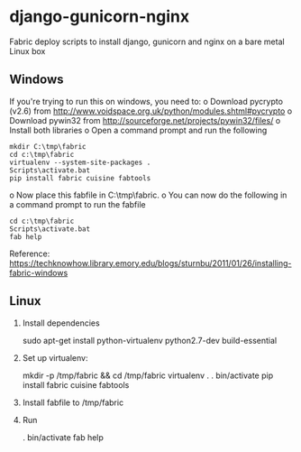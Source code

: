 django-gunicorn-nginx
=====================

Fabric deploy scripts to install django, gunicorn and nginx on a bare metal Linux box

Windows
-------
If you're trying to run this on windows, you need to:
 o Download pycrypto (v2.6) from 
    http://www.voidspace.org.uk/python/modules.shtml#pycrypto
 o Download pywin32 from http://sourceforge.net/projects/pywin32/files/
 o Install both libraries
 o Open a command prompt and run the following

    mkdir C:\tmp\fabric
    cd c:\tmp\fabric
    virtualenv --system-site-packages .
    Scripts\activate.bat
    pip install fabric cuisine fabtools

 o Now place this fabfile in C:\tmp\fabric. 
 o You can now do the following in a command prompt to run the fabfile

    cd c:\tmp\fabric
    Scripts\activate.bat
    fab help

Reference: https://techknowhow.library.emory.edu/blogs/sturnbu/2011/01/26/installing-fabric-windows 

Linux
-----
1. Install dependencies

    sudo apt-get install python-virtualenv python2.7-dev build-essential

2. Set up virtualenv:

    mkdir -p /tmp/fabric && cd /tmp/fabric
    virtualenv .
    . bin/activate
    pip install fabric cuisine fabtools

3. Install fabfile to /tmp/fabric

4. Run

    . bin/activate
    fab help

